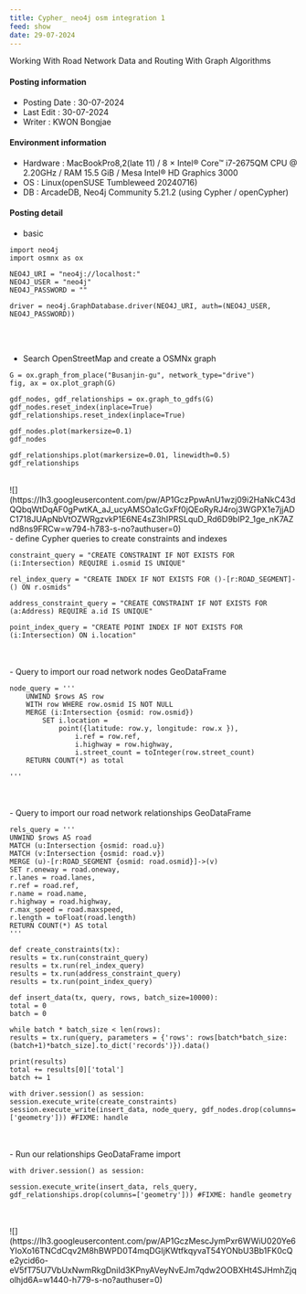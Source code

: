 ```yaml
---
title: Cypher_ neo4j osm integration 1
feed: show
date: 29-07-2024
---
```

Working With Road Network Data and Routing With Graph Algorithms

#### Posting information

- Posting Date : 30-07-2024  
- Last Edit : 30-07-2024  
- Writer : KWON Bongjae

#### Environment information

- Hardware : MacBookPro8,2(late 11) /  8 × Intel® Core™ i7-2675QM CPU @ 2.20GHz / RAM 15.5 GiB / Mesa Intel® HD Graphics 3000 <br>
- OS : Linux(openSUSE Tumbleweed 20240716) <br>
- DB : ArcadeDB, Neo4j Community 5.21.2 (using Cypher / openCypher) <br> 

#### Posting detail

- basic

```
import neo4j
import osmnx as ox

NEO4J_URI = "neo4j://localhost:"
NEO4J_USER = "neo4j"
NEO4J_PASSWORD = ""

driver = neo4j.GraphDatabase.driver(NEO4J_URI, auth=(NEO4J_USER, NEO4J_PASSWORD))
```
<br><br>
- Search OpenStreetMap and create a OSMNx graph

```
G = ox.graph_from_place("Busanjin-gu", network_type="drive")
fig, ax = ox.plot_graph(G)

gdf_nodes, gdf_relationships = ox.graph_to_gdfs(G)
gdf_nodes.reset_index(inplace=True)
gdf_relationships.reset_index(inplace=True)

gdf_nodes.plot(markersize=0.1)
gdf_nodes

gdf_relationships.plot(markersize=0.01, linewidth=0.5)
gdf_relationships
```
<br>
![](https://lh3.googleusercontent.com/pw/AP1GczPpwAnU1wzj09i2HaNkC43dQQbqWtDqAF0gPwtKA_aJ_ucyAMSOa1cGxFf0jQEoRyRJ4roj3WGPX1e7jjADC1718JUApNbVtOZWRgzvkP1E6NE4sZ3hIPRSLquD_Rd6D9bIP2_1ge_nK7AZnd8ns9FRCw=w794-h783-s-no?authuser=0)
<br>
- define Cypher queries to create constraints and indexes

```
constraint_query = "CREATE CONSTRAINT IF NOT EXISTS FOR (i:Intersection) REQUIRE i.osmid IS UNIQUE"

rel_index_query = "CREATE INDEX IF NOT EXISTS FOR ()-[r:ROAD_SEGMENT]-() ON r.osmids"

address_constraint_query = "CREATE CONSTRAINT IF NOT EXISTS FOR (a:Address) REQUIRE a.id IS UNIQUE"

point_index_query = "CREATE POINT INDEX IF NOT EXISTS FOR (i:Intersection) ON i.location"
```
<br>
<br>
- Query to import our road network nodes GeoDataFrame

```
node_query = '''
	UNWIND $rows AS row
	WITH row WHERE row.osmid IS NOT NULL
	MERGE (i:Intersection {osmid: row.osmid})
		SET i.location =
			point({latitude: row.y, longitude: row.x }),
				i.ref = row.ref,
				i.highway = row.highway,
				i.street_count = toInteger(row.street_count)
	RETURN COUNT(*) as total

'''
```
<br>
<br>
- Query to import our road network relationships GeoDataFrame

```
rels_query = '''
UNWIND $rows AS road
MATCH (u:Intersection {osmid: road.u})
MATCH (v:Intersection {osmid: road.v})
MERGE (u)-[r:ROAD_SEGMENT {osmid: road.osmid}]->(v)
SET r.oneway = road.oneway,
r.lanes = road.lanes,
r.ref = road.ref,
r.name = road.name,
r.highway = road.highway,
r.max_speed = road.maxspeed,
r.length = toFloat(road.length)
RETURN COUNT(*) AS total
'''
 
def create_constraints(tx):
results = tx.run(constraint_query)
results = tx.run(rel_index_query)
results = tx.run(address_constraint_query)
results = tx.run(point_index_query)

def insert_data(tx, query, rows, batch_size=10000):
total = 0
batch = 0

while batch * batch_size < len(rows):
results = tx.run(query, parameters = {'rows': rows[batch*batch_size:(batch+1)*batch_size].to_dict('records')}).data()

print(results)
total += results[0]['total']
batch += 1

with driver.session() as session:
session.execute_write(create_constraints)
session.execute_write(insert_data, node_query, gdf_nodes.drop(columns=['geometry'])) #FIXME: handle
```
<br>
<br>
- Run our relationships GeoDataFrame import

```
with driver.session() as session:

session.execute_write(insert_data, rels_query, gdf_relationships.drop(columns=['geometry'])) #FIXME: handle geometry
```
<br>
<br>
![](https://lh3.googleusercontent.com/pw/AP1GczMescJymPxr6WWiU020Ye6YIoXo16TNCdCqv2M8hBWPD0T4mqDGIjKWtfkqyvaT54YONbU3Bb1FK0cQe2ycid6o-eV5fT75U7VbUxNwmRkgDniId3KPnyAVeyNvEJm7qdw2OOBXHt4SJHmhZjqolhjd6A=w1440-h779-s-no?authuser=0)